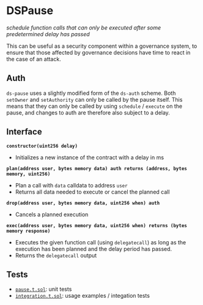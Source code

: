 # DSPause

_schedule function calls that can only be executed after some predetermined delay has passed_

This can be useful as a security component within a governance system, to ensure that those affected by governance decisions have time to react in the case of an attack.

## Auth

`ds-pause` uses a slightly modified form of the `ds-auth` scheme. Both `setOwner` and `setAuthority`
can only be called by the pause itself. This means that they can only be called by using `schedule` /
`execute` on the pause, and changes to auth are therefore also subject to a delay.

## Interface

**`constructor(uint256 delay)`**

- Initializes a new instance of the contract with a delay in ms

**`plan(address user, bytes memory data) auth returns (address, bytes memory, uint256)`**

- Plan a call with `data` calldata to address `user`
- Returns all data needed to execute or cancel the planned call

**`drop(address user, bytes memory data, uint256 when) auth`**

- Cancels a planned execution

**`exec(address user, bytes memory data, uint256 when) returns (bytes memory response)`**

- Executes the given function call (using `delegatecall`) as long as the execution has been planned
  and the delay period has passed.
- Returns the `delegatecall` output

## Tests

- [`pause.t.sol`](./pause.t.sol): unit tests
- [`integration.t.sol`](./integration.t.sol): usage examples / integation tests
